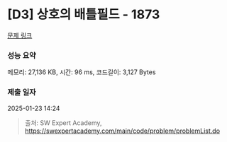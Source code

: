 # [D3] 상호의 배틀필드 - 1873 

[문제 링크](https://swexpertacademy.com/main/code/problem/problemDetail.do?contestProbId=AV5LyE7KD2ADFAXc) 

### 성능 요약

메모리: 27,136 KB, 시간: 96 ms, 코드길이: 3,127 Bytes

### 제출 일자

2025-01-23 14:24



> 출처: SW Expert Academy, https://swexpertacademy.com/main/code/problem/problemList.do